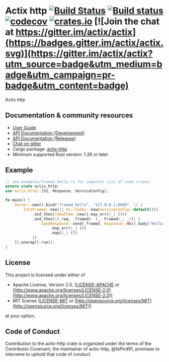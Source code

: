 # Actix http [![Build Status](https://travis-ci.org/fafhrd91/actix-http.svg?branch=master)](https://travis-ci.org/fafhrd91/actix-http) [![Build status](https://ci.appveyor.com/api/projects/status/bwq6923pblqg55gk/branch/master?svg=true)](https://ci.appveyor.com/project/fafhrd91/actix-http/branch/master) [![codecov](https://codecov.io/gh/fafhrd91/actix-http/branch/master/graph/badge.svg)](https://codecov.io/gh/fafhrd91/actix-http) [![crates.io](https://meritbadge.herokuapp.com/actix-web)](https://crates.io/crates/actix-web) [![Join the chat at https://gitter.im/actix/actix](https://badges.gitter.im/actix/actix.svg)](https://gitter.im/actix/actix?utm_source=badge&utm_medium=badge&utm_campaign=pr-badge&utm_content=badge)

Actix http

## Documentation & community resources

* [User Guide](https://actix.rs/docs/)
* [API Documentation (Development)](https://actix.rs/actix-http/actix_http/)
* [API Documentation (Releases)](https://actix.rs/api/actix-http/stable/actix_http/)
* [Chat on gitter](https://gitter.im/actix/actix)
* Cargo package: [actix-http](https://crates.io/crates/actix-web)
* Minimum supported Rust version: 1.26 or later

## Example

```rust
// see examples/framed_hello.rs for complete list of used crates.
extern crate actix_http;
use actix_http::{h1, Response, ServiceConfig};

fn main() {
    Server::new().bind("framed_hello", "127.0.0.1:8080", || {
        IntoFramed::new(|| h1::Codec::new(ServiceConfig::default()))	// <- create h1 codec
            .and_then(TakeItem::new().map_err(|_| ()))	                // <- read one request
            .and_then(|(_req, _framed): (_, Framed<_, _>)| {	        // <- send response and close conn
                SendResponse::send(_framed, Response::Ok().body("Hello world!"))
                    .map_err(|_| ())
                    .map(|_| ())
            })
    }).unwrap().run();
}
```

## License

This project is licensed under either of

* Apache License, Version 2.0, ([LICENSE-APACHE](LICENSE-APACHE) or [http://www.apache.org/licenses/LICENSE-2.0](http://www.apache.org/licenses/LICENSE-2.0))
* MIT license ([LICENSE-MIT](LICENSE-MIT) or [http://opensource.org/licenses/MIT](http://opensource.org/licenses/MIT))

at your option.

## Code of Conduct

Contribution to the actix-http crate is organized under the terms of the
Contributor Covenant, the maintainer of actix-http, @fafhrd91, promises to
intervene to uphold that code of conduct.
